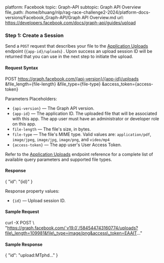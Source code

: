 platform: Facebook
topic: Graph-API
subtopic: Graph API Overview
file_path: /home/bhuang/nlp/rag-race-challenge2-2024/platform-docs-versions/Facebook_Graph-API/Graph API Overview.md
url: https://developers.facebook.com/docs/graph-api/guides/upload


### Step 1: Create a Session

Send a `POST` request that describes your file to the [Application Uploads](https://developers.facebook.com/docs/graph-api/reference/application/uploads/) endpoint (`{app-id}/uploads`) . Upon success an upload session ID will be returned that you can use in the next step to initiate the upload.

#### Request Syntax

POST https://graph.facebook.com/{api-version}/{app-id}/uploads
  &file\_length={file-length}
  &file\_type={file-type}
  &access\_token={access-token}

Parameters Placeholders:

* `{api-version}` — The Graph API version.
* `{app-id}` — The application ID. The uploaded file that will be associated with this app. The app user must have an administrator or developer role on this app.
* `file-length` — The file's size, in bytes.
* `file-type` — The file's MIME type. Valid values are: `application/pdf`, `image/jpeg`, `image/jpg`, `image/png`, and `video/mp4`
* `{access-token}` — The app user's User Access Token.

Refer to the [Application Uploads](https://developers.facebook.com/docs/graph-api/guides/docs/graph-api/reference/application/uploads/) endpoint reference for a complete list of available query parameters and supported file types.

#### Response

{
  "id": "{id}"
}

Response property values:

* `{id}` — Upload session ID.

#### Sample Request

curl -X POST \\
 "https://graph.facebook.com/`v19.0`/584544743160774/uploads?file\_length=109981&file\_type=image/png&access\_token=EAAIT..."

#### Sample Response

{
    "id": "upload:MTphd..."
}